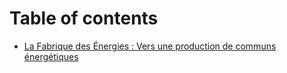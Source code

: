 # Table of contents

* [La Fabrique des Énergies : Vers une production de communs énergétiques](README.md)

